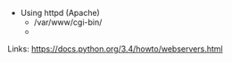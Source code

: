 * Using httpd (Apache)
  * /var/www/cgi-bin/
  * 
  
  
  
Links:
  https://docs.python.org/3.4/howto/webservers.html
